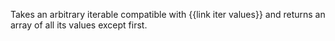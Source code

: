 Takes an arbitrary iterable compatible with {{link iter values}} and returns an array of all its values except first.
